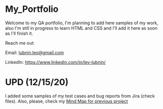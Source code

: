 # My_Portfolio
Welcome to my QA portfolio,
I'm planning to add here samples of my work, also I'm still in progress to learn HTML and CSS and I'll add it here as soon as I'll finish it.

Reach me out:

Email: lubnin.leo@gmail.com

LinkedIn: https://www.linkedin.com/in/lev-lubnin/

# UPD (12/15/20)
I added some samples of my test cases and bug reports from Jira (check files). Also, please, check my [Mind Map for previous project](https://github.com/DotcomUniversal/Portfolio/blob/main/AudioStreamingApp.pdf) 
